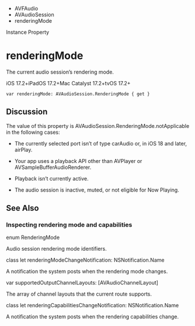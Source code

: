 

- AVFAudio
- AVAudioSession
-  renderingMode 

Instance Property

# renderingMode

The current audio session’s rendering mode.

iOS 17.2+iPadOS 17.2+Mac Catalyst 17.2+tvOS 17.2+

``` source
var renderingMode: AVAudioSession.RenderingMode { get }
```

## Discussion

The value of this property is AVAudioSession.RenderingMode.notApplicable in the following cases:

- The currently selected port isn’t of type carAudio or, in iOS 18 and later, airPlay.

- Your app uses a playback API other than AVPlayer or AVSampleBufferAudioRenderer.

- Playback isn’t currently active.

- The audio session is inactive, muted, or not eligible for Now Playing.

## See Also

### Inspecting rendering mode and capabilities

enum RenderingMode

Audio session rendering mode identifiers.

class let renderingModeChangeNotification: NSNotification.Name

A notification the system posts when the rendering mode changes.

var supportedOutputChannelLayouts: [AVAudioChannelLayout]

The array of channel layouts that the current route supports.

class let renderingCapabilitiesChangeNotification: NSNotification.Name

A notification the system posts when the rendering capabilities change.

